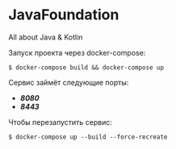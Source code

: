 # JavaFoundation
All about Java &amp; Kotlin

Запуск проекта через docker-compose:
```shell script
$ docker-compose build && docker-compose up 
```
Сервис займёт следующие порты:
+ ***8080*** 
+ ***8443***

Чтобы перезапустить сервис:
```shell script
$ docker-compose up --build --force-recreate 
```
